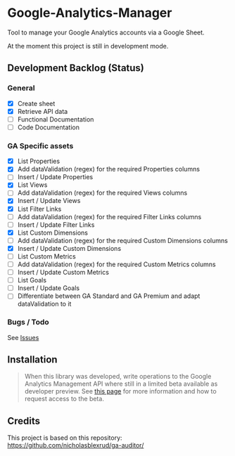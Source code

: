 # Google-Analytics-Manager
Tool to manage your Google Analytics accounts via a Google Sheet.

At the moment this project is still in development mode.

## Development Backlog (Status)

### General
- [x] Create sheet
- [x] Retrieve API data
- [ ] Functional Documentation
- [ ] Code Documentation

### GA Specific assets
- [x] List Properties
- [x] Add dataValidation (regex) for the required Properties columns
- [ ] Insert / Update Properties
- [x] List Views
- [ ] Add dataValidation (regex) for the required Views columns
- [x] Insert / Update Views
- [x] List Filter Links
- [ ] Add dataValidation (regex) for the required Filter Links columns
- [ ] Insert / Update Filter Links
- [x] List Custom Dimensions
- [ ] Add dataValidation (regex) for the required Custom Dimensions columns
- [x] Insert / Update Custom Dimensions
- [ ] List Custom Metrics
- [ ] Add dataValidation (regex) for the required Custom Metrics columns
- [ ] Insert / Update Custom Metrics
- [ ] List Goals
- [ ] Insert / Update Goals
- [ ] Differentiate between GA Standard and GA Premium and adapt dataValidation to it

### Bugs / Todo
See [Issues](https://github.com/rmeekers/Google-Analytics-Manager/issues/)


## Installation

> When this library was developed, write operations to the Google Analytics Management API where still in a limited beta available as developer preview. See [this page](https://developers.google.com/analytics/devguides/config/mgmt/v3/account-management) for more information and how to request access to the beta.

## Credits
This project is based on this repository: https://github.com/nicholasblexrud/ga-auditor/
